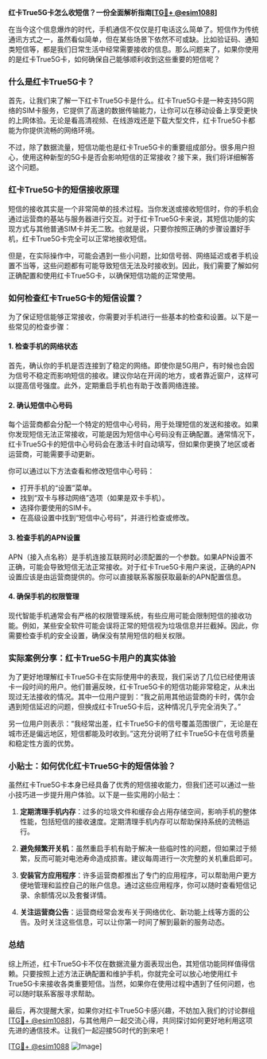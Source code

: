 **红卡True5G卡怎么收短信？一份全面解析指南[[TG💪+ @esim1088](https://t.me/s/esim1088)]**

在当今这个信息爆炸的时代，手机通信不仅仅是打电话这么简单了。短信作为传统通讯方式之一，虽然看似简单，但在某些场景下依然不可或缺。比如验证码、通知类短信等，都是我们日常生活中经常需要接收的信息。那么问题来了，如果你使用的是红卡True5G卡，如何确保自己能够顺利收到这些重要的短信呢？

### 什么是红卡True5G卡？

首先，让我们来了解一下红卡True5G卡是什么。红卡True5G卡是一种支持5G网络的SIM卡服务，它提供了高速的数据传输能力，让你可以在移动设备上享受更快的上网体验。无论是看高清视频、在线游戏还是下载大型文件，红卡True5G卡都能为你提供流畅的网络环境。

不过，除了数据流量，短信功能也是红卡True5G卡的重要组成部分。很多用户担心，使用这种新型的5G卡是否会影响短信的正常接收？接下来，我们将详细解答这个问题。

### 红卡True5G卡的短信接收原理

短信的接收其实是一个非常简单的技术过程。当你发送或接收短信时，你的手机会通过运营商的基站与服务器进行交互。对于红卡True5G卡来说，其短信功能的实现方式与其他普通SIM卡并无二致。也就是说，只要你按照正确的步骤设置好手机，红卡True5G卡完全可以正常地接收短信。

但是，在实际操作中，可能会遇到一些小问题，比如信号弱、网络延迟或者手机设置不当等，这些问题都有可能导致短信无法及时接收到。因此，我们需要了解如何正确配置和使用红卡True5G卡，以确保短信功能的正常使用。

### 如何检查红卡True5G卡的短信设置？

为了保证短信能够正常接收，你需要对手机进行一些基本的检查和设置。以下是一些常见的检查步骤：

#### 1. 检查手机的网络状态

首先，确认你的手机是否连接到了稳定的网络。即使你是5G用户，有时候也会因为信号不稳定而影响短信的接收。建议你站在开阔的地方，或者靠近窗户，这样可以提高信号强度。此外，定期重启手机也有助于改善网络连接。

#### 2. 确认短信中心号码

每个运营商都会分配一个特定的短信中心号码，用于处理短信的发送和接收。如果你发现短信无法正常接收，可能是因为短信中心号码没有正确配置。通常情况下，红卡True5G卡的短信中心号码会在激活卡时自动填写，但如果你更换了地区或者运营商，可能需要手动更新。

你可以通过以下方法查看和修改短信中心号码：
- 打开手机的“设置”菜单。
- 找到“双卡与移动网络”选项（如果是双卡手机）。
- 选择你要使用的SIM卡。
- 在高级设置中找到“短信中心号码”，并进行检查或修改。

#### 3. 检查手机的APN设置

APN（接入点名称）是手机连接互联网时必须配置的一个参数。如果APN设置不正确，可能会导致短信无法正常接收。对于红卡True5G卡用户来说，正确的APN设置应该是由运营商提供的。你可以直接联系客服获取最新的APN配置信息。

#### 4. 确保手机的权限管理

现代智能手机通常会有严格的权限管理系统，有些应用可能会限制短信的接收功能。例如，某些安全软件可能会误将正常的短信视为垃圾信息并拦截掉。因此，你需要检查手机的安全设置，确保没有禁用短信的相关权限。

### 实际案例分享：红卡True5G卡用户的真实体验

为了更好地理解红卡True5G卡在实际使用中的表现，我们采访了几位已经使用该卡一段时间的用户。他们普遍反映，红卡True5G卡的短信功能非常稳定，从未出现过无法接收的情况。其中一位用户提到：“我之前用其他运营商的卡时，偶尔会遇到短信延迟的问题，但换成红卡True5G卡后，这种情况几乎完全消失了。”

另一位用户则表示：“我经常出差，红卡True5G卡的信号覆盖范围很广，无论是在城市还是偏远地区，短信都能及时收到。”这充分说明了红卡True5G卡在信号质量和稳定性方面的优势。

### 小贴士：如何优化红卡True5G卡的短信体验？

虽然红卡True5G卡本身已经具备了优秀的短信接收能力，但我们还可以通过一些小技巧进一步提升用户体验。以下是一些实用的小贴士：

1. **定期清理手机内存**：过多的垃圾文件和缓存会占用存储空间，影响手机的整体性能，包括短信的接收速度。定期清理手机内存可以帮助保持系统的流畅运行。

2. **避免频繁开关机**：虽然重启手机有助于解决一些临时性的问题，但如果过于频繁，反而可能对电池寿命造成损害。建议每周进行一次完整的关机重启即可。

3. **安装官方应用程序**：许多运营商都推出了专门的应用程序，可以帮助用户更方便地管理和监控自己的账户信息。通过这些应用程序，你可以随时查看短信记录、余额情况以及套餐详情。

4. **关注运营商公告**：运营商经常会发布关于网络优化、新功能上线等方面的公告。及时关注这些信息，可以让你第一时间了解到最新的服务动态。

### 总结

综上所述，红卡True5G卡不仅在数据流量方面表现出色，其短信功能同样值得信赖。只要按照上述方法正确配置和维护手机，你就完全可以放心地使用红卡True5G卡来接收各类重要短信。当然，如果你在使用过程中遇到了任何问题，也可以随时联系客服寻求帮助。

最后，再次提醒大家，如果你对红卡True5G卡感兴趣，不妨加入我们的讨论群组[[TG💪+ @esim1088](https://t.me/s/esim1088)]，与其他用户一起交流心得，共同探讨如何更好地利用这项先进的通信技术。让我们一起迎接5G时代的到来吧！

[[TG💪+ @esim1088](https://t.me/s/esim1088) ![Image](https://i.postimg.cc/4NQfJmqS/Snipaste-2025-05-13-00-14-12.png)]